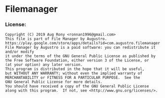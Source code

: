 # Filemanager


### License: 

    Copyright (C) 2019 Aug Rony <ronnan1996@gmail.com>
    This file is part of File Manager by Augustro. https://play.google.com/store/apps/details?id=com.augustro.filemanager
    File Manager by Augustro is a paid software: you can redistribute it and/or modify
    it under the terms of the GNU General Public License as published by
    the Free Software Foundation, either version 3 of the License, or
    (at your option) any later version.
    This program is distributed in the hope that it will be useful,
    but WITHOUT ANY WARRANTY; without even the implied warranty of
    MERCHANTABILITY or FITNESS FOR A PARTICULAR PURPOSE.  See the
    GNU General Public License for more details.
    You should have received a copy of the GNU General Public License
    along with this program.  If not, see <http://www.gnu.org/licenses/>.
